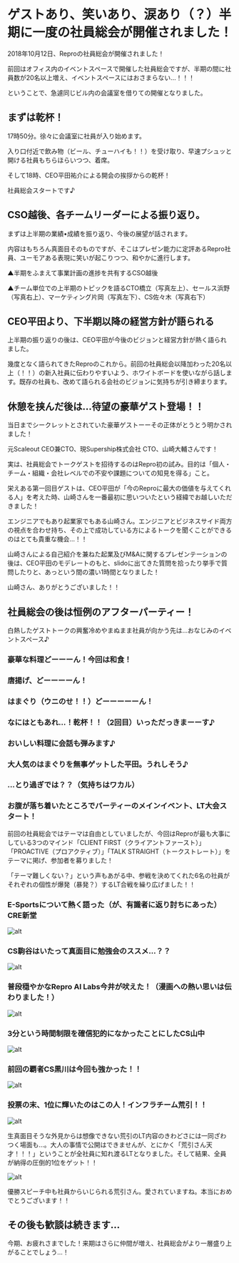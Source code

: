 # ゲストあり、笑いあり、涙あり（？）半期に一度の社員総会が開催されました！

2018年10月12日、Reproの社員総会が開催されました！

前回はオフィス内のイベントスペースで開催した社員総会ですが、半期の間に社員数が20名以上増え、イベントスペースにはおさまらない…！！！

ということで、急遽同じビル内の会議室を借りての開催となりました。

## まずは乾杯！
17時50分。徐々に会議室に社員が入り始めます。

入り口付近で飲み物（ビール、チューハイも！！）を受け取り、早速プシュッと開ける社員もちらほらいつつ、着席。

そして18時、CEO平田祐介による開会の挨拶からの乾杯！

社員総会スタートです♪




## CSO越後、各チームリーダーによる振り返り。
まずは上半期の業績•成績を振り返り、今後の展望が話されます。

内容はもちろん真面目そのものですが、そこはプレゼン能力に定評あるRepro社員、ユーモアある表現に笑いが起こりつつ、和やかに進行します。




▲半期をふまえて事業計画の進捗を共有するCSO越後




▲チーム単位での上半期のトピックを語るCTO橋立（写真左上）、セールス浜野（写真右上）、マーケティング片岡（写真左下）、CS佐々木（写真右下）

## CEO平田より、下半期以降の経営方針が語られる
上半期の振り返りの後は、CEO平田が今後のビジョンと経営方針が熱く語られました。


幾度となく語られてきたReproのこれから。前回の社員総会以降加わった20名以上（！！）の新入社員に伝わりやすいよう、ホワイトボードを使いながら話します。既存の社員も、改めて語られる会社のビジョンに気持ちが引き締まります。

## 休憩を挟んだ後は…待望の豪華ゲスト登場！！
当日までシークレットとされていた豪華ゲストーーその正体がとうとう明かされました！

元Scaleout CEO兼CTO、現Supership株式会社 CTO、山崎大輔さんです！




実は、社員総会でトークゲストを招待するのはRepro初の試み。目的は「個人・チーム・組織・会社レベルでの不安や課題についての知見を得る」こと。

栄えある第一回目ゲストは、CEO平田が「今のReproに最大の価値を与えてくれる人」を考えた時、山崎さんを一番最初に思いついたという経緯でお越しいただきました！

エンジニアでもあり起業家でもある山崎さん。エンジニアとビジネスサイド両方の視点を合わせ持ち、その上で成功している方によるトークを聞くことができるのはとても貴重な機会…！！




山崎さんによる自己紹介を兼ねた起業及びM&Aに関するプレゼンテーションの後は、CEO平田のモデレートのもと、slidoに出てきた質問を拾ったり挙手で質問したりと、あっという間の濃い1時間となりました！

山崎さん、ありがとうございました！！

## 社員総会の後は恒例のアフターパーティー！
白熱したゲストトークの興奮冷めやまぬまま社員が向かう先は…おなじみのイベントスペース♪

### 豪華な料理どーーーん！今回は和食！

### 唐揚げ、どーーーーん！

### はまぐり（ウニのせ！！）どーーーーーん！

### なにはともあれ…！乾杯！！（2回目）いっただっきまーーす♪


### おいしい料理に会話も弾みます♪


### 大人気のはまぐりを無事ゲットした平田。うれしそう♪


### …とり過ぎでは？？（気持ちはワカル）

### お腹が落ち着いたところでパーティーのメインイベント、LT大会スタート！

前回の社員総会ではテーマは自由としていましたが、今回はReproが最も大事にしている3つのマインド「CLIENT FIRST（クライアントファースト）」「PROACTIVE（プロアクティブ）」「TALK STRAIGHT（トークストレート）」をテーマに掲げ、参加者を募りました！

「テーマ難しくない？」という声もあがる中、参戦を決めてくれた6名の社員がそれぞれの個性が爆発（暴発？）するLT合戦を繰り広げました！！

### E-Sportsについて熱く語った（が、有識者に返り討ちにあった）CRE新堂
![alt](https://github.com/komoshun/Employer-Branding/blob/master/20181023/9598c9f4-0bda-4c0e-83cb-5007e9d48be2.jpeg)

### CS駒谷はいたって真面目に勉強会のススメ…？？

![alt](https://github.com/komoshun/Employer-Branding/blob/master/20181023/45266efc-a1f1-4ed6-815c-145412fe173f.jpeg)

### 普段穏やかなRepro AI Labs今井が吠えた！（漫画への熱い思いは伝わりました！）
![alt](https://github.com/komoshun/Employer-Branding/blob/master/20181023/fb0252ce-d9f9-44d0-a058-32f30fde35b2.jpeg)


### 3分という時間制限を確信犯的になかったことにしたCS山中
![alt](https://github.com/komoshun/Employer-Branding/blob/master/20181023/a83b77fc-6c6c-419d-bdd5-d3bd5d82b9d0.jpeg)


### 前回の覇者CS黒川は今回も強かった！！
![alt](https://github.com/komoshun/Employer-Branding/blob/master/20181023/0d32c324-147d-4892-9c47-22099ad8b1b0.jpeg)

### 投票の末、1位に輝いたのはこの人！インフラチーム荒引！！

![alt](https://github.com/komoshun/Employer-Branding/blob/master/20181023/765d7775-643d-4beb-9c0c-defa2c8af19e.jpeg)

生真面目そうな外見からは想像できない荒引のLT内容のきわどさには一同ざわつく場面も…。大人の事情で公開はできませんが、とにかく「荒引さん天才！！！」ということが全社員に知れ渡るLTとなりました。そして結果、全員が納得の圧倒的1位をゲット！！

![alt](https://github.com/komoshun/Employer-Branding/blob/master/20181023/acc95b6f-8a7d-4fd7-bbc1-6efb55a5a374.jpeg)

優勝スピーチ中も社員からいじられる荒引さん。愛されていますね。本当におめでとうございます！！

## その後も歓談は続きます…



今期、お疲れさまでした！来期はさらに仲間が増え、社員総会がより一層盛り上がることでしょう…！

